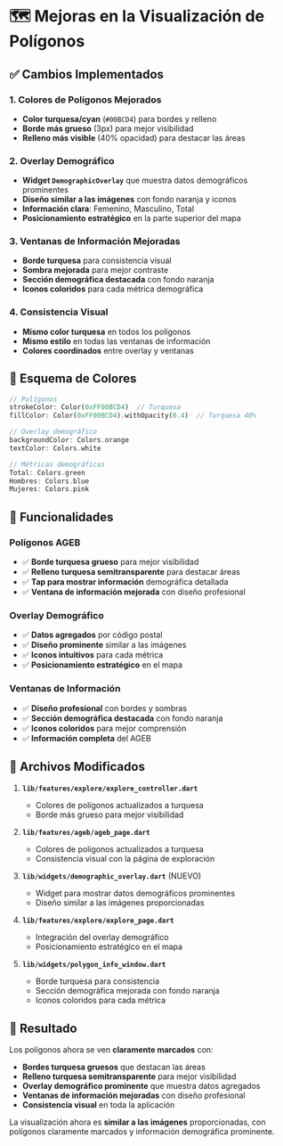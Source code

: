 # 🗺️ Mejoras en la Visualización de Polígonos

## ✅ Cambios Implementados

### 1. **Colores de Polígonos Mejorados**
- **Color turquesa/cyan** (`#00BCD4`) para bordes y relleno
- **Borde más grueso** (3px) para mejor visibilidad
- **Relleno más visible** (40% opacidad) para destacar las áreas

### 2. **Overlay Demográfico**
- **Widget `DemographicOverlay`** que muestra datos demográficos prominentes
- **Diseño similar a las imágenes** con fondo naranja y iconos
- **Información clara**: Femenino, Masculino, Total
- **Posicionamiento estratégico** en la parte superior del mapa

### 3. **Ventanas de Información Mejoradas**
- **Borde turquesa** para consistencia visual
- **Sombra mejorada** para mejor contraste
- **Sección demográfica destacada** con fondo naranja
- **Iconos coloridos** para cada métrica demográfica

### 4. **Consistencia Visual**
- **Mismo color turquesa** en todos los polígonos
- **Mismo estilo** en todas las ventanas de información
- **Colores coordinados** entre overlay y ventanas

## 🎨 Esquema de Colores

```dart
// Polígonos
strokeColor: Color(0xFF00BCD4)  // Turquesa
fillColor: Color(0xFF00BCD4).withOpacity(0.4)  // Turquesa 40%

// Overlay demográfico
backgroundColor: Colors.orange
textColor: Colors.white

// Métricas demográficas
Total: Colors.green
Hombres: Colors.blue  
Mujeres: Colors.pink
```

## 📱 Funcionalidades

### **Polígonos AGEB**
- ✅ **Borde turquesa grueso** para mejor visibilidad
- ✅ **Relleno turquesa semitransparente** para destacar áreas
- ✅ **Tap para mostrar información** demográfica detallada
- ✅ **Ventana de información mejorada** con diseño profesional

### **Overlay Demográfico**
- ✅ **Datos agregados** por código postal
- ✅ **Diseño prominente** similar a las imágenes
- ✅ **Iconos intuitivos** para cada métrica
- ✅ **Posicionamiento estratégico** en el mapa

### **Ventanas de Información**
- ✅ **Diseño profesional** con bordes y sombras
- ✅ **Sección demográfica destacada** con fondo naranja
- ✅ **Iconos coloridos** para mejor comprensión
- ✅ **Información completa** del AGEB

## 🔧 Archivos Modificados

1. **`lib/features/explore/explore_controller.dart`**
   - Colores de polígonos actualizados a turquesa
   - Borde más grueso para mejor visibilidad

2. **`lib/features/ageb/ageb_page.dart`**
   - Colores de polígonos actualizados a turquesa
   - Consistencia visual con la página de exploración

3. **`lib/widgets/demographic_overlay.dart`** (NUEVO)
   - Widget para mostrar datos demográficos prominentes
   - Diseño similar a las imágenes proporcionadas

4. **`lib/features/explore/explore_page.dart`**
   - Integración del overlay demográfico
   - Posicionamiento estratégico en el mapa

5. **`lib/widgets/polygon_info_window.dart`**
   - Borde turquesa para consistencia
   - Sección demográfica mejorada con fondo naranja
   - Iconos coloridos para cada métrica

## 🎯 Resultado

Los polígonos ahora se ven **claramente marcados** con:
- **Bordes turquesa gruesos** que destacan las áreas
- **Relleno turquesa semitransparente** para mejor visibilidad
- **Overlay demográfico prominente** que muestra datos agregados
- **Ventanas de información mejoradas** con diseño profesional
- **Consistencia visual** en toda la aplicación

La visualización ahora es **similar a las imágenes** proporcionadas, con polígonos claramente marcados y información demográfica prominente.
